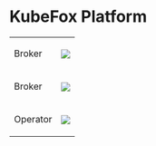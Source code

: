 <!-- markdownlint-disable MD033 -->

# KubeFox Platform

<table cellpadding="0">
  </tr>
    <tr style="padding: 0">
    <td valign="top">
      <p>Broker</p>
    </td>
    <td valign="center" style="padding-top: 5px"><a href="https://goreportcard.com/report/github.com/xigxog/kubefox/components/bootstrap"><img src="https://goreportcard.com/badge/github.com/xigxog/kubefox/components/bootstrap"/></a>
    </td>
  </tr>
  </tr>
    <tr style="padding: 0">
    <td valign="top">
      <p>Broker</p>
    </td>
    <td valign="center" style="padding-top: 5px"><a href="https://goreportcard.com/report/github.com/xigxog/kubefox/components/broker"><img src="https://goreportcard.com/badge/github.com/xigxog/kubefox/components/broker"/></a>
    </td>
  </tr>
  <tr style="padding: 0">
    <td valign="top">
      <p>Operator</p>
    </td>
    <td valign="center" style="padding-top: 5px"><a href="https://goreportcard.com/report/github.com/xigxog/kubefox/components/operator"><img src="https://goreportcard.com/badge/github.com/xigxog/kubefox/components/operator"/></a>
    </td>
</table>

